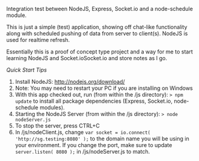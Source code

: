 Integration test between NodeJS, Express, Socket.io and a node-schedule module.

This is just a simple (test) application, showing off chat-like functionality along with scheduled pushing of data from server to client(s).
NodeJS is used for realtime refresh.

Essentially this is a proof of concept type project and a way for me to start learning NodeJS and Socket.ioSocket.io and store notes as I go.

*Quick Start Tips*

1. Install NodeJS: http://nodejs.org/download/
  1. Note: You may need to restart your PC if you are installing on Windows
2. With this app checked out, run (from within the /js directory): `> npm update` to install all package dependencies (Express, Socket.io, node-schedule modules).
3. Starting the NodeJS Server (from within the /js directory): `> node nodeServer.js`
  1. To stop the server, press CTRL+C
4. In /js/nodeClient.js, change `var socket = io.connect( 'http://sg.testing:8080' );` to the domain name you will be using in your environment. If you change the port, make sure to update `server.listen( 8080 );` in /js/nodeServer.js to match.
